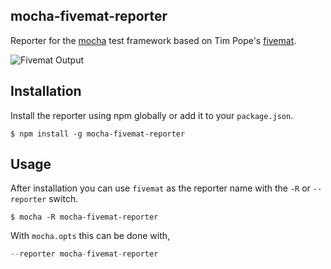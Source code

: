 ## mocha-fivemat-reporter

Reporter for the [mocha][1] test framework based on Tim Pope's
[fivemat][2].

![Fivemat Output](http://i.imgur.com/mcvLPZF.png?1)

## Installation

Install the reporter using npm globally or add it
to your `package.json`.

    $ npm install -g mocha-fivemat-reporter

## Usage

After installation you can use `fivemat` as the reporter name with the
`-R` or `--reporter` switch.

    $ mocha -R mocha-fivemat-reporter

With `mocha.opts` this can be done with,

```js
--reporter mocha-fivemat-reporter
```

[1]: https://github.com/visionmedia/mocha
[2]: https://github.com/tpope/fivemat
